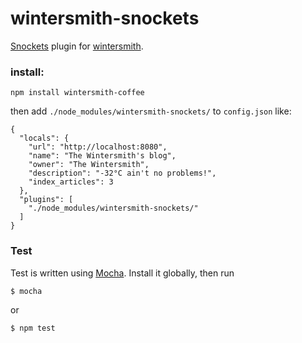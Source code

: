 # wintersmith-snockets

[Snockets](https://github.com/TrevorBurnham/snockets) plugin for [wintersmith](https://github.com/jnordberg/wintersmith).

### install:

    npm install wintersmith-coffee
  
then add `./node_modules/wintersmith-snockets/` to `config.json` like:

    {
      "locals": {
        "url": "http://localhost:8080",
        "name": "The Wintersmith's blog",
        "owner": "The Wintersmith",
        "description": "-32°C ain't no problems!",
        "index_articles": 3
      },
      "plugins": [
        "./node_modules/wintersmith-snockets/"
      ]
    }
    
### Test

Test is written using [Mocha](http://visionmedia.github.com/mocha/). Install it globally, then run

    $ mocha

or
  
    $ npm test